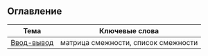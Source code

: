 ## Оглавление

| Тема | Ключевые слова |
|------|-----------------|
| [Ввод-вывод](01-input-output) | матрица смежности, список смежности |
